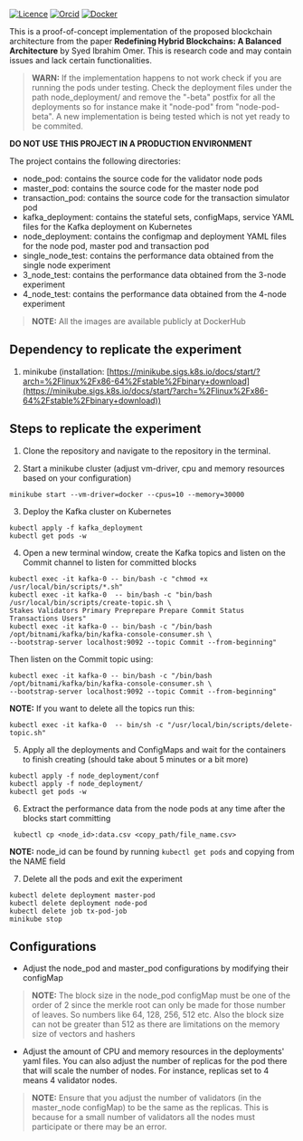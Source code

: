 [![Licence](https://img.shields.io/github/license/Ileriayo/markdown-badges?style=for-the-badge)](./LICENSE)
[![Orcid](https://img.shields.io/badge/ORCiD-003449.svg?style=for-the-badge&logo=orcid&logoColor=a6ce39)](https://orcid.org/0009-0004-6630-5402)
[![Docker](https://img.shields.io/badge/dockerhub-%230db7ed.svg?style=for-the-badge&logo=docker&logoColor=white)](https://hub.docker.com/r/ibitec/blockchain)

This is a proof-of-concept implementation of the proposed blockchain architecture from the paper **Redefining Hybrid Blockchains: A Balanced Architecture** by Syed Ibrahim Omer. This is research code and may contain issues and lack certain functionalities.

> **WARN:** If the implementation happens to not work check if you are running the pods under testing. Check the deployment files under the path node_deployment/ and remove the "-beta" postfix for all the deployments so for instance make it "node-pod" from "node-pod-beta". A new implementation is being tested which is not yet ready to be commited.

**DO NOT USE THIS PROJECT IN A PRODUCTION ENVIRONMENT** 

The project contains the following directories:
-   node_pod: contains the source code for the validator node pods
-   master_pod: contains the source code for the master node pod
-   transaction_pod: contains the source code for the transaction simulator pod
-   kafka_deployment: contains the stateful sets, configMaps, service YAML files for the Kafka deployment on Kubernetes
-   node_deployment: contains the configmap and deployment YAML files for the node pod, master pod and transaction pod
-   single_node_test: contains the performance data obtained from the single node experiment
-   3_node_test: contains the performance data obtained from the 3-node experiment
-   4_node_test: contains the performance data obtained from the 4-node experiment

> **NOTE:** All the images are available publicly at DockerHub

## Dependency to replicate the experiment
1. minikube (installation: [https://minikube.sigs.k8s.io/docs/start/?arch=%2Flinux%2Fx86-64%2Fstable%2Fbinary+download](https://minikube.sigs.k8s.io/docs/start/?arch=%2Flinux%2Fx86-64%2Fstable%2Fbinary+download))

## Steps to replicate the experiment

 1. Clone the repository and navigate to the repository in the terminal.
 
 3. Start a minikube cluster (adjust vm-driver, cpu and memory resources based on your configuration)

> 
	minikube start --vm-driver=docker --cpus=10 --memory=30000

 

 3. Deploy the Kafka cluster on Kubernetes
 

> 
	kubectl apply -f kafka_deployment
	kubectl get pods -w


	
4. Open a new terminal window, create the Kafka topics and listen on the Commit channel to listen for committed blocks

>  
	kubectl exec -it kafka-0 -- bin/bash -c "chmod +x /usr/local/bin/scripts/*.sh"
	kubectl exec -it kafka-0  -- bin/bash -c "bin/bash /usr/local/bin/scripts/create-topic.sh \
	Stakes Validators Primary Preprepare Prepare Commit Status Transactions Users"
	kubectl exec -it kafka-0 -- bin/bash -c "/bin/bash /opt/bitnami/kafka/bin/kafka-console-consumer.sh \
	--bootstrap-server localhost:9092 --topic Commit --from-beginning"

Then listen on the Commit topic using:

>
	kubectl exec -it kafka-0 -- bin/bash -c "/bin/bash /opt/bitnami/kafka/bin/kafka-console-consumer.sh \
	--bootstrap-server localhost:9092 --topic Commit --from-beginning"

**NOTE:** If you want to delete all the topics run this:

> 
	kubectl exec -it kafka-0  -- bin/sh -c "/usr/local/bin/scripts/delete-topic.sh"



5. Apply all the deployments and ConfigMaps and wait for the containers to finish creating (should take about 5 minutes or a bit more)

> 
	kubectl apply -f node_deployment/conf
	kubectl apply -f node_deployment/
	kubectl get pods -w
	



 6. Extract the performance data from the node pods at any time after the blocks start committing
>

     kubectl cp <node_id>:data.csv <copy_path/file_name.csv>

**NOTE:** node_id can be found by running `kubectl get pods` and copying from the NAME field

7. Delete all the pods and exit the experiment 

> 
	kubectl delete deployment master-pod
	kubectl delete deployment node-pod
	kubectl delete job tx-pod-job
	minikube stop

 ## Configurations
- Adjust the node_pod and master_pod configurations by modifying their configMap

> **NOTE:** The block size in the node_pod configMap must be one of the order of 2 	since the merkle root can only be made for those number of leaves. So numbers like 64, 128, 256, 512 etc. Also the block size can not be greater than 512 as there are limitations on the memory size of vectors and hashers

- Adjust the amount of CPU and memory resources in the deployments' yaml files. You can also adjust the number of replicas for the pod there that will scale the number of nodes. For instance, replicas set to 4 means 4 validator nodes.

> **NOTE:** Ensure that you adjust the number of validators (in the master_node configMap) to be the same as the replicas. This is because for a small number of validators all the nodes must participate or there may be an error. 

